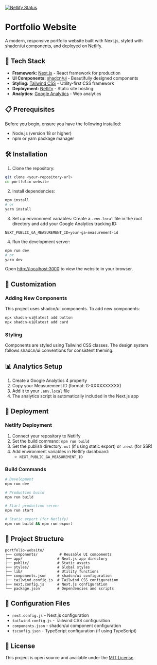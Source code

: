 [![Netlify Status](https://api.netlify.com/api/v1/badges/16ff0f1b-bf15-4c0f-aafc-49befaea4a89/deploy-status)](https://app.netlify.com/projects/varunkothandaraman/deploys)

# Portfolio Website

A modern, responsive portfolio website built with Next.js, styled with shadcn/ui components, and deployed on Netlify.

## 🚀 Tech Stack

- **Framework:** [Next.js](https://nextjs.org/) - React framework for production
- **UI Components:** [shadcn/ui](https://ui.shadcn.com/) - Beautifully designed components
- **Styling:** [Tailwind CSS](https://tailwindcss.com/) - Utility-first CSS framework
- **Deployment:** [Netlify](https://netlify.com/) - Static site hosting
- **Analytics:** [Google Analytics](https://analytics.google.com/) - Web analytics

## 📋 Prerequisites

Before you begin, ensure you have the following installed:
- Node.js (version 18 or higher)
- npm or yarn package manager

## 🛠️ Installation

1. Clone the repository:
```bash
git clone <your-repository-url>
cd portfolio-website
```

2. Install dependencies:
```bash
npm install
# or
yarn install
```

3. Set up environment variables:
Create a `.env.local` file in the root directory and add your Google Analytics tracking ID:
```env
NEXT_PUBLIC_GA_MEASUREMENT_ID=your-ga-measurement-id
```

4. Run the development server:
```bash
npm run dev
# or
yarn dev
```

Open [http://localhost:3000](http://localhost:3000) to view the website in your browser.

## 🎨 Customization

### Adding New Components
This project uses shadcn/ui components. To add new components:

```bash
npx shadcn-ui@latest add button
npx shadcn-ui@latest add card
```

### Styling
Components are styled using Tailwind CSS classes. The design system follows shadcn/ui conventions for consistent theming.

## 📊 Analytics Setup

1. Create a Google Analytics 4 property
2. Copy your Measurement ID (format: G-XXXXXXXXXX)
3. Add it to your `.env.local` file
4. The analytics script is automatically included in the Next.js app

## 🚀 Deployment

### Netlify Deployment

1. Connect your repository to Netlify
2. Set the build command: `npm run build`
3. Set the publish directory: `out` (if using static export) or `.next` (for SSR)
4. Add environment variables in Netlify dashboard:
   - `NEXT_PUBLIC_GA_MEASUREMENT_ID`

### Build Commands
```bash
# Development
npm run dev

# Production build
npm run build

# Start production server
npm run start

# Static export (for Netlify)
npm run build && npm run export
```

## 📁 Project Structure

```
portfolio-website/
├── components/          # Reusable UI components
├── app/                # Next.js app directory
├── public/             # Static assets
├── styles/             # Global styles
├── lib/                # Utility functions
├── components.json     # shadcn/ui configuration
├── tailwind.config.js  # Tailwind CSS configuration
├── next.config.js      # Next.js configuration
└── package.json        # Dependencies and scripts
```

## 🔧 Configuration Files

- `next.config.js` - Next.js configuration
- `tailwind.config.js` - Tailwind CSS configuration
- `components.json` - shadcn/ui component configuration
- `tsconfig.json` - TypeScript configuration (if using TypeScript)

## 📝 License

This project is open source and available under the [MIT License](LICENSE).
